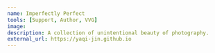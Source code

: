 ```yaml
---
name: Imperfectly Perfect
tools: [Support, Author, VVG]
image:
description: A collection of unintentional beauty of photography.
external_url: https://yaqi-jin.github.io
---
```

